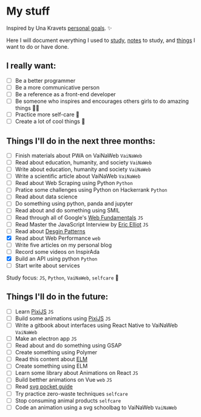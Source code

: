 # My stuff

Inspired by Una Kravets [personal goals](http://una.im/personal-goals-guide). :sparkles:

Here I will document everything I used to [study](/links), [notes](/notes) to study, and [things](/tasks) I want to do or have done.

## I really want:

- [ ] Be a better programmer
- [ ] Be a more communicative person
- [ ] Be a reference as a front-end developer
- [ ] Be someone who inspires and encourages others girls to do amazing things :sparkling_heart::sparkles:
- [ ] Practice more self-care :tulip:
- [ ] Create a lot of cool things :whale:

## Things I'll do in the next three months:

- [ ] Finish materials about PWA on VaiNaWeb `VaiNaWeb`
- [ ] Read about education, humanity, and society `VaiNaWeb`
- [ ] Write about education, humanity and society `VaiNaWeb`
- [ ] Write a scientific article about VaiNaWeb `VaiNaWeb`
- [ ] Read about Web Scraping using Python `Python`
- [ ] Pratice some challenges using Python on Hackerrank `Python`
- [ ] Read about data science
- [ ] Do something using python, panda and jupyter
- [ ] Read about and do something using SMIL
- [ ] Read through all of Google's [Web Fundamentals](https://developers.google.com/web/fundamentals/) `JS`
- [ ] Read Master the JavaScript Interview by [Eric Elliot](https://medium.com/@_ericelliott/latest) `JS`
- [ ] Read about [Desgin Patterns](https://github.com/khaosdoctor/design-patterns-for-humans)
- [x] Read about Web Performance `web`
- [ ] Write five articles on my personal blog
- [ ] Record some videos on InspirAda
- [x] Build an API using python `Python`
- [ ] Start write about services

Study focus: `JS`, `Python`, `VaiNaWeb`, `selfcare` :rocket:

## Things I'll do in the future:

- [ ] Learn [PixiJS](http://www.pixijs.com/tutorials) `JS`
- [ ] Build some animations using [PixiJS](http://www.pixijs.com/tutorials) `JS`
- [ ] Write a gitbook about interfaces using React Native to VaiNaWeb `VaiNaWeb`
- [ ] Make an electron app `JS`
- [ ] Read about and do something using GSAP
- [ ] Create something using Polymer
- [ ] Read this content about [ELM](https://css-tricks.com/introduction-elm-architecture-build-first-application)
- [ ] Create something using ELM
- [ ] Learn some library about Animations on React `JS`
- [ ] Build betther animations on Vue `web` `JS`
- [ ] Read [svg pocket guide](http://svgpocketguide.com/book/)
- [ ] Try practice zero-waste techniques `selfcare`
- [ ] Stop consuming animal products `selfcare`
- [ ] Code an animation using a svg schoolbag to VaiNaWeb `VaiNaWeb`
